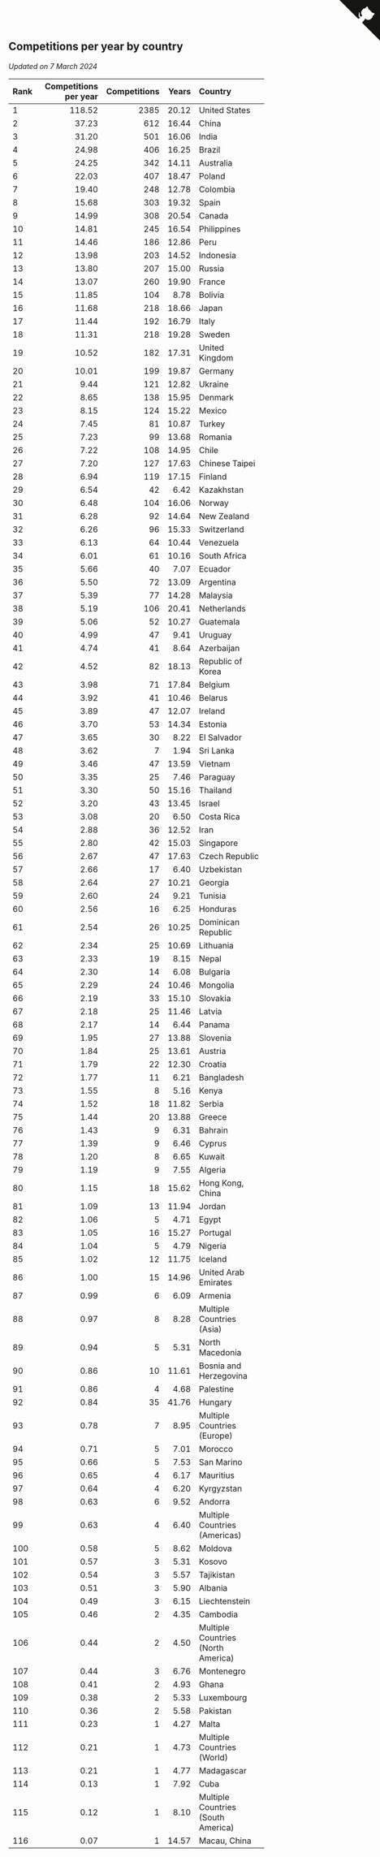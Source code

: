 ## Competitions per year by country

*Updated on  7 March 2024*

| Rank | Competitions per year | Competitions | Years | Country |
| :--- | ---: | ---: | ---: | :--- |
| 1 | 118.52 | 2385 | 20.12 | United States |
| 2 | 37.23 | 612 | 16.44 | China |
| 3 | 31.20 | 501 | 16.06 | India |
| 4 | 24.98 | 406 | 16.25 | Brazil |
| 5 | 24.25 | 342 | 14.11 | Australia |
| 6 | 22.03 | 407 | 18.47 | Poland |
| 7 | 19.40 | 248 | 12.78 | Colombia |
| 8 | 15.68 | 303 | 19.32 | Spain |
| 9 | 14.99 | 308 | 20.54 | Canada |
| 10 | 14.81 | 245 | 16.54 | Philippines |
| 11 | 14.46 | 186 | 12.86 | Peru |
| 12 | 13.98 | 203 | 14.52 | Indonesia |
| 13 | 13.80 | 207 | 15.00 | Russia |
| 14 | 13.07 | 260 | 19.90 | France |
| 15 | 11.85 | 104 | 8.78 | Bolivia |
| 16 | 11.68 | 218 | 18.66 | Japan |
| 17 | 11.44 | 192 | 16.79 | Italy |
| 18 | 11.31 | 218 | 19.28 | Sweden |
| 19 | 10.52 | 182 | 17.31 | United Kingdom |
| 20 | 10.01 | 199 | 19.87 | Germany |
| 21 | 9.44 | 121 | 12.82 | Ukraine |
| 22 | 8.65 | 138 | 15.95 | Denmark |
| 23 | 8.15 | 124 | 15.22 | Mexico |
| 24 | 7.45 | 81 | 10.87 | Turkey |
| 25 | 7.23 | 99 | 13.68 | Romania |
| 26 | 7.22 | 108 | 14.95 | Chile |
| 27 | 7.20 | 127 | 17.63 | Chinese Taipei |
| 28 | 6.94 | 119 | 17.15 | Finland |
| 29 | 6.54 | 42 | 6.42 | Kazakhstan |
| 30 | 6.48 | 104 | 16.06 | Norway |
| 31 | 6.28 | 92 | 14.64 | New Zealand |
| 32 | 6.26 | 96 | 15.33 | Switzerland |
| 33 | 6.13 | 64 | 10.44 | Venezuela |
| 34 | 6.01 | 61 | 10.16 | South Africa |
| 35 | 5.66 | 40 | 7.07 | Ecuador |
| 36 | 5.50 | 72 | 13.09 | Argentina |
| 37 | 5.39 | 77 | 14.28 | Malaysia |
| 38 | 5.19 | 106 | 20.41 | Netherlands |
| 39 | 5.06 | 52 | 10.27 | Guatemala |
| 40 | 4.99 | 47 | 9.41 | Uruguay |
| 41 | 4.74 | 41 | 8.64 | Azerbaijan |
| 42 | 4.52 | 82 | 18.13 | Republic of Korea |
| 43 | 3.98 | 71 | 17.84 | Belgium |
| 44 | 3.92 | 41 | 10.46 | Belarus |
| 45 | 3.89 | 47 | 12.07 | Ireland |
| 46 | 3.70 | 53 | 14.34 | Estonia |
| 47 | 3.65 | 30 | 8.22 | El Salvador |
| 48 | 3.62 | 7 | 1.94 | Sri Lanka |
| 49 | 3.46 | 47 | 13.59 | Vietnam |
| 50 | 3.35 | 25 | 7.46 | Paraguay |
| 51 | 3.30 | 50 | 15.16 | Thailand |
| 52 | 3.20 | 43 | 13.45 | Israel |
| 53 | 3.08 | 20 | 6.50 | Costa Rica |
| 54 | 2.88 | 36 | 12.52 | Iran |
| 55 | 2.80 | 42 | 15.03 | Singapore |
| 56 | 2.67 | 47 | 17.63 | Czech Republic |
| 57 | 2.66 | 17 | 6.40 | Uzbekistan |
| 58 | 2.64 | 27 | 10.21 | Georgia |
| 59 | 2.60 | 24 | 9.21 | Tunisia |
| 60 | 2.56 | 16 | 6.25 | Honduras |
| 61 | 2.54 | 26 | 10.25 | Dominican Republic |
| 62 | 2.34 | 25 | 10.69 | Lithuania |
| 63 | 2.33 | 19 | 8.15 | Nepal |
| 64 | 2.30 | 14 | 6.08 | Bulgaria |
| 65 | 2.29 | 24 | 10.46 | Mongolia |
| 66 | 2.19 | 33 | 15.10 | Slovakia |
| 67 | 2.18 | 25 | 11.46 | Latvia |
| 68 | 2.17 | 14 | 6.44 | Panama |
| 69 | 1.95 | 27 | 13.88 | Slovenia |
| 70 | 1.84 | 25 | 13.61 | Austria |
| 71 | 1.79 | 22 | 12.30 | Croatia |
| 72 | 1.77 | 11 | 6.21 | Bangladesh |
| 73 | 1.55 | 8 | 5.16 | Kenya |
| 74 | 1.52 | 18 | 11.82 | Serbia |
| 75 | 1.44 | 20 | 13.88 | Greece |
| 76 | 1.43 | 9 | 6.31 | Bahrain |
| 77 | 1.39 | 9 | 6.46 | Cyprus |
| 78 | 1.20 | 8 | 6.65 | Kuwait |
| 79 | 1.19 | 9 | 7.55 | Algeria |
| 80 | 1.15 | 18 | 15.62 | Hong Kong, China |
| 81 | 1.09 | 13 | 11.94 | Jordan |
| 82 | 1.06 | 5 | 4.71 | Egypt |
| 83 | 1.05 | 16 | 15.27 | Portugal |
| 84 | 1.04 | 5 | 4.79 | Nigeria |
| 85 | 1.02 | 12 | 11.75 | Iceland |
| 86 | 1.00 | 15 | 14.96 | United Arab Emirates |
| 87 | 0.99 | 6 | 6.09 | Armenia |
| 88 | 0.97 | 8 | 8.28 | Multiple Countries (Asia) |
| 89 | 0.94 | 5 | 5.31 | North Macedonia |
| 90 | 0.86 | 10 | 11.61 | Bosnia and Herzegovina |
| 91 | 0.86 | 4 | 4.68 | Palestine |
| 92 | 0.84 | 35 | 41.76 | Hungary |
| 93 | 0.78 | 7 | 8.95 | Multiple Countries (Europe) |
| 94 | 0.71 | 5 | 7.01 | Morocco |
| 95 | 0.66 | 5 | 7.53 | San Marino |
| 96 | 0.65 | 4 | 6.17 | Mauritius |
| 97 | 0.64 | 4 | 6.20 | Kyrgyzstan |
| 98 | 0.63 | 6 | 9.52 | Andorra |
| 99 | 0.63 | 4 | 6.40 | Multiple Countries (Americas) |
| 100 | 0.58 | 5 | 8.62 | Moldova |
| 101 | 0.57 | 3 | 5.31 | Kosovo |
| 102 | 0.54 | 3 | 5.57 | Tajikistan |
| 103 | 0.51 | 3 | 5.90 | Albania |
| 104 | 0.49 | 3 | 6.15 | Liechtenstein |
| 105 | 0.46 | 2 | 4.35 | Cambodia |
| 106 | 0.44 | 2 | 4.50 | Multiple Countries (North America) |
| 107 | 0.44 | 3 | 6.76 | Montenegro |
| 108 | 0.41 | 2 | 4.93 | Ghana |
| 109 | 0.38 | 2 | 5.33 | Luxembourg |
| 110 | 0.36 | 2 | 5.58 | Pakistan |
| 111 | 0.23 | 1 | 4.27 | Malta |
| 112 | 0.21 | 1 | 4.73 | Multiple Countries (World) |
| 113 | 0.21 | 1 | 4.77 | Madagascar |
| 114 | 0.13 | 1 | 7.92 | Cuba |
| 115 | 0.12 | 1 | 8.10 | Multiple Countries (South America) |
| 116 | 0.07 | 1 | 14.57 | Macau, China |


<a href="https://github.com/JustinTimeCuber/wca_statistics" class="github-corner" aria-label="View source on Github"><svg width="80" height="80" viewBox="0 0 250 250" style="fill:#151513; color:#fff; position: absolute; top: 0; border: 0; right: 0;" aria-hidden="true"><path d="M0,0 L115,115 L130,115 L142,142 L250,250 L250,0 Z"></path><path d="M128.3,109.0 C113.8,99.7 119.0,89.6 119.0,89.6 C122.0,82.7 120.5,78.6 120.5,78.6 C119.2,72.0 123.4,76.3 123.4,76.3 C127.3,80.9 125.5,87.3 125.5,87.3 C122.9,97.6 130.6,101.9 134.4,103.2" fill="currentColor" style="transform-origin: 130px 106px;" class="octo-arm"></path><path d="M115.0,115.0 C114.9,115.1 118.7,116.5 119.8,115.4 L133.7,101.6 C136.9,99.2 139.9,98.4 142.2,98.6 C133.8,88.0 127.5,74.4 143.8,58.0 C148.5,53.4 154.0,51.2 159.7,51.0 C160.3,49.4 163.2,43.6 171.4,40.1 C171.4,40.1 176.1,42.5 178.8,56.2 C183.1,58.6 187.2,61.8 190.9,65.4 C194.5,69.0 197.7,73.2 200.1,77.6 C213.8,80.2 216.3,84.9 216.3,84.9 C212.7,93.1 206.9,96.0 205.4,96.6 C205.1,102.4 203.0,107.8 198.3,112.5 C181.9,128.9 168.3,122.5 157.7,114.1 C157.9,116.9 156.7,120.9 152.7,124.9 L141.0,136.5 C139.8,137.7 141.6,141.9 141.8,141.8 Z" fill="currentColor" class="octo-body"></path></svg></a><style>.github-corner:hover .octo-arm{animation:octocat-wave 560ms ease-in-out}@keyframes octocat-wave{0%,100%{transform:rotate(0)}20%,60%{transform:rotate(-25deg)}40%,80%{transform:rotate(10deg)}}@media (max-width:500px){.github-corner:hover .octo-arm{animation:none}.github-corner .octo-arm{animation:octocat-wave 560ms ease-in-out}}</style>
